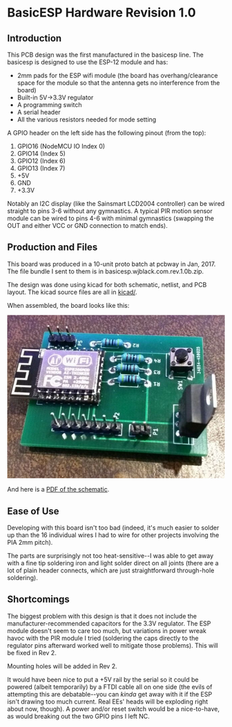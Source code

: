 BasicESP Hardware Revision 1.0
==============================

Introduction
------------

This PCB design was the first manufactured in the basicesp line.  The basicesp
is designed to use the ESP-12 module and has:

   * 2mm pads for the ESP wifi module (the board has overhang/clearance space
     for the module so that the antenna gets no interference from the board)
   * Built-in 5V->3.3V regulator
   * A programming switch
   * A serial header
   * All the various resistors needed for mode setting

A GPIO header on the left side has the following pinout (from the top):

   1. GPIO16 (NodeMCU IO Index 0)
   2. GPIO14 (Index 5)
   3. GPIO12 (Index 6)
   4. GPIO13 (Index 7)
   5. +5V
   6. GND
   7. +3.3V

Notably an I2C display (like the Sainsmart LCD2004 controller) can be wired
straight to pins 3-6 without any gymnastics.  A typical PIR motion sensor
module can be wired to pins 4-6 with minimal gymnastics (swapping the OUT and
either VCC or GND connection to match ends).


Production and Files
--------------------

This board was produced in a 10-unit proto batch at pcbway in Jan, 2017.  The
file bundle I sent to them is in basicesp.wjblack.com.rev.1.0b.zip.

The design was done using kicad for both schematic, netlist, and PCB layout.
The kicad source files are all in [kicad/](kicad/).

When assembled, the board looks like this:

![Completed board](completed-board.jpg)

And here is a [PDF of the schematic](schematic.pdf).


Ease of Use
-----------

Developing with this board isn't too bad (indeed, it's much easier to solder up than the 16 individual wires I had to wire for other projects involving the
PIA 2mm pitch).

The parts are surprisingly not too heat-sensitive--I was able to get away with
a fine tip soldering iron and light solder direct on all joints (there are a
lot of plain header connects, which are just straightforward through-hole
soldering).


Shortcomings
------------

The biggest problem with this design is that it does not include the
manufacturer-recommended capacitors for the 3.3V regulator.  The ESP module
doesn't seem to care too much, but variations in power wreak havoc with the PIR
module I tried (soldering the caps directly to the regulator pins afterward
worked well to mitigate those problems).  This will be fixed in Rev 2.

Mounting holes will be added in Rev 2.

It would have been nice to put a +5V rail by the serial so it could be powered
(albeit temporarily) by a FTDI cable all on one side (the evils of attempting
this are debatable--you can *kinda* get away with it if the ESP isn't drawing
too much current.  Real EEs' heads will be exploding right about now, though).
A power and/or reset switch would be a nice-to-have, as would breaking out the
two GPIO pins I left NC.
